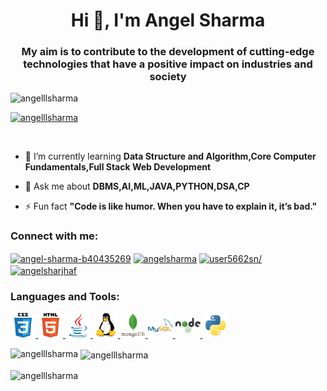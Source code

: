 <h1 align="center">Hi 👋, I'm Angel Sharma</h1>
<h3 align="center">My aim is to contribute to the development of cutting-edge technologies that have a positive impact on industries and society</h3>

<p align="left"> <img src="https://komarev.com/ghpvc/?username=angelllsharma&label=Profile%20views&color=0e75b6&style=flat" alt="angelllsharma" /> </p>

<p align="left"> <a href="https://github.com/ryo-ma/github-profile-trophy"><img src="https://github-profile-trophy.vercel.app/?username=angelllsharma" alt="angelllsharma" /></a> </p>

<p align="left"> <a href="https://twitter.com/" target="blank"><img src="https://img.shields.io/twitter/follow/?logo=twitter&style=for-the-badge" alt="" /></a> </p>

- 🌱 I’m currently learning **Data Structure and Algorithm,Core Computer Fundamentals,Full Stack Web Development**

- 💬 Ask me about **DBMS,AI,ML,JAVA,PYTHON,DSA,CP**

- ⚡ Fun fact **"Code is like humor. When you have to explain it, it’s bad."**

<h3 align="left">Connect with me:</h3>
<p align="left">
<a href="https://linkedin.com/in/angel-sharma-b40435269" target="blank"><img align="center" src="https://raw.githubusercontent.com/rahuldkjain/github-profile-readme-generator/master/src/images/icons/Social/linked-in-alt.svg" alt="angel-sharma-b40435269" height="30" width="40" /></a>
<a href="https://www.codechef.com/users/angelsharma" target="blank"><img align="center" src="https://cdn.jsdelivr.net/npm/simple-icons@3.1.0/icons/codechef.svg" alt="angelsharma" height="30" width="40" /></a>
<a href="https://www.leetcode.com/user5662sn/" target="blank"><img align="center" src="https://raw.githubusercontent.com/rahuldkjain/github-profile-readme-generator/master/src/images/icons/Social/leet-code.svg" alt="user5662sn/" height="30" width="40" /></a>
<a href="https://auth.geeksforgeeks.org/user/angelsharjhaf" target="blank"><img align="center" src="https://raw.githubusercontent.com/rahuldkjain/github-profile-readme-generator/master/src/images/icons/Social/geeks-for-geeks.svg" alt="angelsharjhaf" height="30" width="40" /></a>
</p>

<h3 align="left">Languages and Tools:</h3>
<p align="left"> <a href="https://www.w3schools.com/css/" target="_blank" rel="noreferrer"> <img src="https://raw.githubusercontent.com/devicons/devicon/master/icons/css3/css3-original-wordmark.svg" alt="css3" width="40" height="40"/> </a> <a href="https://www.w3.org/html/" target="_blank" rel="noreferrer"> <img src="https://raw.githubusercontent.com/devicons/devicon/master/icons/html5/html5-original-wordmark.svg" alt="html5" width="40" height="40"/> </a> <a href="https://www.java.com" target="_blank" rel="noreferrer"> <img src="https://raw.githubusercontent.com/devicons/devicon/master/icons/java/java-original.svg" alt="java" width="40" height="40"/> </a> <a href="https://www.linux.org/" target="_blank" rel="noreferrer"> <img src="https://raw.githubusercontent.com/devicons/devicon/master/icons/linux/linux-original.svg" alt="linux" width="40" height="40"/> </a> <a href="https://www.mongodb.com/" target="_blank" rel="noreferrer"> <img src="https://raw.githubusercontent.com/devicons/devicon/master/icons/mongodb/mongodb-original-wordmark.svg" alt="mongodb" width="40" height="40"/> </a> <a href="https://www.mysql.com/" target="_blank" rel="noreferrer"> <img src="https://raw.githubusercontent.com/devicons/devicon/master/icons/mysql/mysql-original-wordmark.svg" alt="mysql" width="40" height="40"/> </a> <a href="https://nodejs.org" target="_blank" rel="noreferrer"> <img src="https://raw.githubusercontent.com/devicons/devicon/master/icons/nodejs/nodejs-original-wordmark.svg" alt="nodejs" width="40" height="40"/> </a> <a href="https://www.python.org" target="_blank" rel="noreferrer"> <img src="https://raw.githubusercontent.com/devicons/devicon/master/icons/python/python-original.svg" alt="python" width="40" height="40"/> </a> </p>

<p><img align="left" src="https://github-readme-stats.vercel.app/api/top-langs?username=angelllsharma&show_icons=true&locale=en&layout=compact" alt="angelllsharma" /></p>

<p>&nbsp;<img align="center" src="https://github-readme-stats.vercel.app/api?username=angelllsharma&show_icons=true&locale=en" alt="angelllsharma" /></p>

<p><img align="center" src="https://github-readme-streak-stats.herokuapp.com/?user=angelllsharma&" alt="angelllsharma" /></p>
